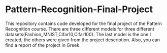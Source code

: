 # Pattern-Recognition-Final-Project
This repository contains code developed for the final project of the Pattern Recognition course. 
There are three different models for three different datasets(Fashion_MNIST,Cifar10,Cifar100).
The last model is the one I created, the others were given from the project description.
Also, you can find a report of the project in Greek.
